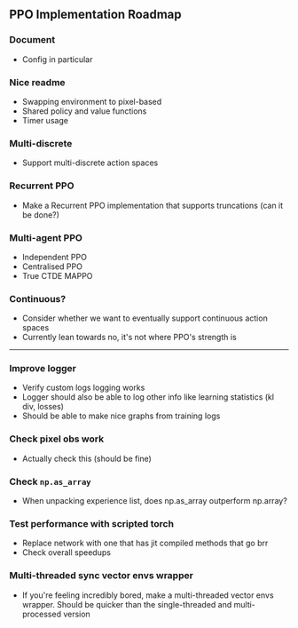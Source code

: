 ## PPO Implementation Roadmap

### Document
- Config in particular

### Nice readme
- Swapping environment to pixel-based
- Shared policy and value functions
- Timer usage

### Multi-discrete
- Support multi-discrete action spaces

### Recurrent PPO
- Make a Recurrent PPO implementation that supports truncations (can it be done?)

### Multi-agent PPO
- Independent PPO
- Centralised PPO
- True CTDE MAPPO

### Continuous?
- Consider whether we want to eventually support continuous action spaces
- Currently lean towards no, it's not where PPO's strength is

---

### Improve logger
- Verify custom logs logging works
- Logger should also be able to log other info like learning statistics (kl div, losses)
- Should be able to make nice graphs from training logs

### Check pixel obs work
- Actually check this (should be fine)

### Check `np.as_array`
- When unpacking experience list, does np.as_array outperform np.array?

### Test performance with scripted torch
- Replace network with one that has jit compiled methods that go brr
- Check overall speedups

### Multi-threaded sync vector envs wrapper
- If you're feeling incredibly bored, make a multi-threaded vector envs wrapper. Should be quicker than the single-threaded and multi-processed version
